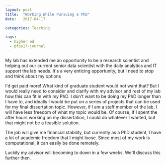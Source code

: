 ```yaml
---
layout: post
title:  "Working While Pursuing a PhD"
date:   2017-04-17

categories: Teaching

tags:
  - higher ed
  - pfps17-journal
---
```


My lab has extended me an opportunity to be a research scientist and helping out our current senior data scientist
with the daily analytics and IT support the lab needs.
It's a very enticing opportunity, but I need to stop and think about my options

<!-- more -->

I'd get paid more!
What kind of graduate student would not want that?
But I would really need to consider and clarify with my advisor and rest of my lab how
this can fit in with my PhD.
I don't want to be doing my PhD longer than I have to,
and ideally I would be put on a series of projects that can be used for my final dissertation topic.
However, if I am a staff member of the lab, I will have less freedom of what my topic would be.
Of course, if I spent the after hours working on my dissertation,
I could do whatever I wanted, but that might not be a feasible solution.

The job will give me financial stability,
but currently as a PhD student,
I have a lot of academic freedom that I might loose.
Since most of my work is computational,
it can easily be done remotely.

Luckily my advisor will becoming to down in a few weeks.
We'll discuss this further then.
